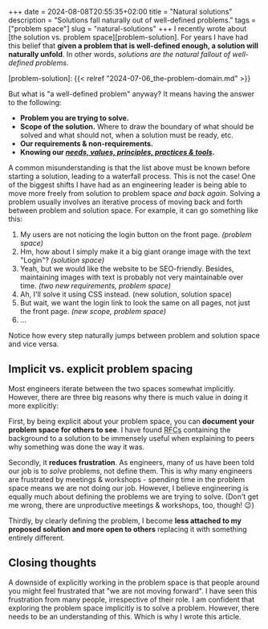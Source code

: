 +++
date = 2024-08-08T20:55:35+02:00
title = "Natural solutions"
description = "Solutions fall naturally out of well-defined problems."
tags = ["problem space"]
slug = "natural-solutions"
+++
I recently wrote about [the solution vs. problem space][problem-solution]. For years I have had this belief that __given a problem that is well-defined enough, a solution will naturally unfold__. In other words, _solutions are the natural fallout of well-defined problems_.

[problem-solution]: {{< relref "2024-07-06_the-problem-domain.md" >}}

But what is "a well-defined problem" anyway? It means having the answer to the following:

 * **Problem you are trying to solve.**
 * **Scope of the solution.** Where to draw the boundary of what should be solved and what should not, when a solution must be ready, etc.
 * **Our requirements & non-requirements.**
 * **Knowing our [_needs, values, principles, practices & tools_][spine].**

[spine]: https://spinemodel.info

A common misunderstanding is that the list above must be known before starting a solution, leading to a waterfall process. This is not the case! One of the biggest shifts I have had as an engineering leader is being able to move more freely from solution to problem space _and back again_. Solving a problem usually involves an iterative process of moving back and forth between problem and solution space. For example, it can go something like this:

 1. My users are not noticing the login button on the front page. _(problem space)_
 2. Hm, how about I simply make it a big giant orange image with the text "Login"? _(solution space)_
 3. Yeah, but we would like the website to be SEO-friendly. Besides, maintaining images with text is probably not very maintainable over time. _(two new requirements, problem space)_
 4. Ah, I'll solve it using CSS instead. (new solution, solution space)
 5. But wait, we want the login link to look the same on all pages, not just the front page. _(new scope, problem space)_
 6. ...

Notice how every step naturally jumps between problem and solution space and vice versa.

## Implicit vs. explicit problem spacing

Most engineers iterate between the two spaces somewhat implicitly. However, there are three big reasons why there is much value in doing it more explicitly:

First, by being explicit about your problem space, you can **document your problem space for others to see**. I have found <abbr title="Request for Comments">RFCs</abbr> containing the background to a solution to be immensely useful when explaining to peers why something was done the way it was.

Secondly, it **reduces frustration**. As engineers, many of us have been told our job is to _solve_ problems, not define them. This is why many engineers are frustrated by meetings & workshops - spending time in the problem space means we are not doing our job. However, I believe engineering is equally much about defining the problems we are trying to solve. (Don't get me wrong, there are unproductive meetings & workshops, too, though! :wink:)

Thirdly, by clearly defining the problem, I become **less attached to my proposed solution and more open to others** replacing it with something entirely different.

## Closing thoughts

A downside of explicitly working in the problem space is that people around you might feel frustrated that "we are not moving forward". I have seen this frustration from many people, irrespective of their role. I am confident that exploring the problem space implicitly is to solve a problem. However, there needs to be an understanding of this. Which is why I wrote this article.
